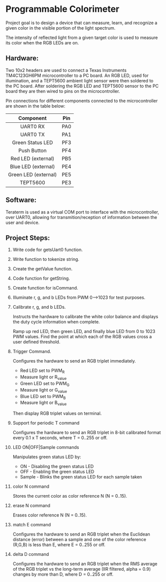 # Programmable Colorimeter

Project goal is to design a device that can measure, learn, and recognize a given color in the visible portion of the light spectrum.

The intensity of reflected light from a given target color is used to measure its color when the RGB LEDs are on.

## Hardware:

Two 10x2 headers are used to connect a Texas Instruments TM4C123GH6PM microcontroller to a PC board. An RGB LED, used for illumination, and a TEPT5600 ambient light sensor were then soldered to the PC board. After soldering the RGB LED and TEPT5600 sensor to the PC board they are then wired to pins on the microcontroller. 

Pin connections for different components connected to the microcontroller are shown in the table below:

| Component | Pin |
| :----: | :----: |
| UART0 RX | PA0 |
| UART0 TX | PA1 |
| Green Status LED | PF3 |
| Push Button | PF4 |
| Red LED (external) | PB5 |
| Blue LED (external) | PE4 |
| Green LED (external) | PE5 |
| TEPT5600 | PE3 |


## Software:

Teraterm is used as a virtual COM port to interface with the microcontroller, over UART0, allowing for transmition/reception of information between the user and device.

## Project Steps:

1. Write code for getsUart0 function.

2. Write function to tokenize string.

3. Create the getValue function.

4. Code function for getString.

5. Create function for isCommand.

6. Illuminate r, g, and b LEDs from PWM 0-->1023 for test purposes.

7. Calibrate r, g, and b LEDs.

   Instructs the hardware to calibrate the white color balance and displays the duty cycle information when complete.
   
   Ramp up red LED, then green LED, and finally blue LED from 0 to 1023 PWM values. Find the point at which each of the RGB values cross a user defined threshold.

8. Trigger Command.

   Configures the hardware to send an RGB triplet immediately.
   
   * Red LED set to PWM<sub>R</sub>
   * Measure light or R<sub>value</sub>
   * Green LED set to PWM<sub>G</sub>
   * Measure light or G<sub>value</sub>
   * Blue LED set to PWM<sub>B</sub>
   * Measure light or B<sub>value</sub>
   
   Then display RGB triplet values on terminal.

9. Support for periodic T command

   Configures the hardware to send an RGB triplet in 8-bit calibrated format every 0.1 x T seconds, where T = 0..255 or off.

10. LED ON|OFF|Sample commands

    Manipulates green status LED by:
    
    * ON - Disabling the green status LED
    * OFF - Enabling the green status LED
    * Sample - Blinks the green status LED for each sample taken

11. color N command

    Stores the current color as color reference N (N = 0..15).

12. erase N command

    Erases color reference N (N = 0..15).

13. match E command

    Configures the hardware to send an RGB triplet when the Euclidean distance (error) between a sample and one of the color reference (R,G,B) is less than E, where E = 0..255 or off.

14. delta D command

    Configures the hardware to send an RGB triplet when the RMS average of the RGB triplet vs the long-term average (IIR filtered, alpha = 0.9) changes by more than D, where D = 0..255 or off.
